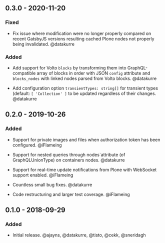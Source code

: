 ## 0.3.0 - 2020-11-20

### Fixed

* Fix issue where modification were no longer properly compared on recent GatsbyJS versions resulting cached Plone nodes not properly being invalidated. @datakurre

### Added

* Add support for Volto `blocks` by transforming them into GraphQL-compatible array of blocks in order with JSON `config` attribute and `blocks_nodes` with linked nodes parsed from Volto blocks. @datakurre

* Add configuration option `transientTypes: string[]` for transient types (default: `[ 'Collection' ]` to be updated regardless of their changes. @datakurre

## 0.2.0 - 2019-10-26

### Added

* Support for private images and files when authorization token has been configured. @iFlameing

* Support for nested queries through nodes`attribute (of GraphQLUnionType) on containers nodes. @datakurre

* Support for real-time update notifications from Plone with WebSocket support enabled. @iFlameing

* Countless small bug fixes. @datakurre

* Code restructuring and larger test coverage. @iFlameing


## 0.1.0 - 2018-09-29

### Added

* Initial release. @ajayns, @datakurre, @tisto, @cekk, @sneridagh
